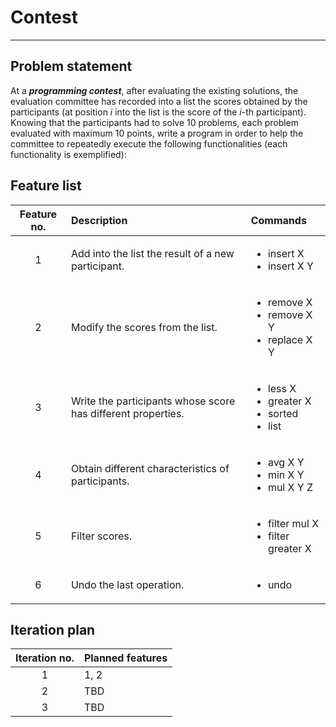 # Contest
<hr>

## Problem statement
At a ***programming contest***, after evaluating the existing solutions, the evaluation committee has
recorded into a list the scores obtained by the participants (at position *i* into the list is the score of the
*i*-th participant). Knowing that the participants had to solve 10 problems, each problem evaluated
with maximum 10 points, write a program in order to help the committee to repeatedly execute the
following functionalities (each functionality is exemplified):

## Feature list

Feature no.   | Description                                                  | Commands
:------------:|:-------------------------------------------------------------|:----------------------------------------------------------------------
1             | Add into the list the result of a new participant.           | <ul><li>insert X</li><li>insert X Y</li></ul>
2             | Modify the scores from the list.                             | <ul><li>remove X</li><li>remove X Y</li><li>replace X Y</li></ul>
3             | Write the participants whose score has different properties. | <ul><li>less X</li><li>greater X</li><li>sorted</li><li>list</li></ul>
4             | Obtain different characteristics of participants.            | <ul><li>avg X Y</li><li>min X Y</li><li>mul X Y Z</li></ul>
5             | Filter scores.                                               | <ul><li>filter mul X</li><li>filter greater X</li></ul>
6             | Undo the last operation.                                     | <ul><li>undo</li></ul>

## Iteration plan

Iteration no. | Planned features
:------------:|:----------------
1             | 1, 2
2             | TBD
3             | TBD

